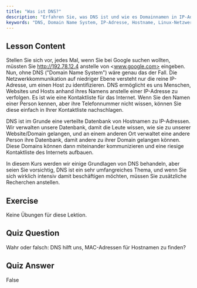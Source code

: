 ```yaml
---
title: "Was ist DNS?"
description: "Erfahren Sie, was DNS ist und wie es Domainnamen in IP-Adressen übersetzt. Verstehen Sie dieses zentrale Internetkonzept mit unserem anfängerfreundlichen Linux-Leitfaden."
keywords: "DNS, Domain Name System, IP-Adresse, Hostname, Linux-Netzwerk, Anfänger, Tutorial, Leitfaden"
---
```


## Lesson Content

Stellen Sie sich vor, jedes Mal, wenn Sie bei Google suchen wollten, müssten Sie <http://192.78.12.4> anstelle von <www.google.com> eingeben. Nun, ohne DNS ("Domain Name System") wäre genau das der Fall. Die Netzwerkkommunikation auf niedriger Ebene versteht nur die reine IP-Adresse, um einen Host zu identifizieren. DNS ermöglicht es uns Menschen, Websites und Hosts anhand ihres Namens anstelle einer IP-Adresse zu verfolgen. Es ist wie eine Kontaktliste für das Internet. Wenn Sie den Namen einer Person kennen, aber ihre Telefonnummer nicht wissen, können Sie diese einfach in Ihrer Kontaktliste nachschlagen.

DNS ist im Grunde eine verteilte Datenbank von Hostnamen zu IP-Adressen. Wir verwalten unsere Datenbank, damit die Leute wissen, wie sie zu unserer Website/Domain gelangen, und an einem anderen Ort verwaltet eine andere Person ihre Datenbank, damit andere zu ihrer Domain gelangen können. Diese Domains können dann miteinander kommunizieren und eine riesige Kontaktliste des Internets aufbauen.

In diesem Kurs werden wir einige Grundlagen von DNS behandeln, aber seien Sie vorsichtig, DNS ist ein sehr umfangreiches Thema, und wenn Sie sich wirklich intensiv damit beschäftigen möchten, müssen Sie zusätzliche Recherchen anstellen.

## Exercise

Keine Übungen für diese Lektion.

## Quiz Question

Wahr oder falsch: DNS hilft uns, MAC-Adressen für Hostnamen zu finden?

## Quiz Answer

False
